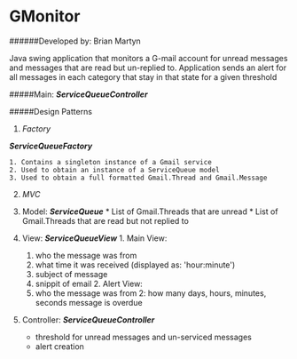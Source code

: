 # GMonitor

######Developed by: Brian Martyn

Java swing application that monitors a G-mail account for unread messages and messages that are read but un-replied to.  Application sends an alert for all messages in each category that stay in that state for a given threshold

#####Main: **_ServiceQueueController_**

#####Design Patterns

1. *Factory*

  **_ServiceQueueFactory_**
  
    1. Contains a singleton instance of a Gmail service
    2. Used to obtain an instance of a ServiceQueue model
    3. Used to obtain a full formatted Gmail.Thread and Gmail.Message

2. *MVC*

  1. Model: **_ServiceQueue_**
    * List of Gmail.Threads that are unread
    * List of Gmail.Threads that are read but not replied to
  2. View: **_ServiceQueueView_**
    1. Main View: 
      1. who the message was from
      2. what time it was received (displayed as: 'hour:minute')
      3. subject of message
      4. snippit of email
    2. Alert View:
      1. who the message was from
      2: how many days, hours, minutes, seconds message is overdue
  3. Controller: **_ServiceQueueController_**
      * threshold for unread messages and un-serviced messages
      * alert creation
